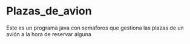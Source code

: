 # Plazas_de_avion
Este es un programa java con semáforos que gestiona las plazas de un avión a la hora de reservar alguna
